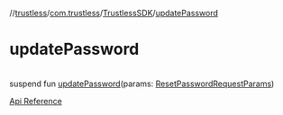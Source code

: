//[trustless](../../../index.md)/[com.trustless](../index.md)/[TrustlessSDK](index.md)/[updatePassword](update-password.md)

# updatePassword

\
suspend fun [updatePassword](update-password.md)(params: [ResetPasswordRequestParams](../../com.trustless.requests.identity.resetPassword/-reset-password-request-params/index.md))

[Api Reference](https://developer.finto.io/docs/apis/identity#/User%20management/Set%20password)
